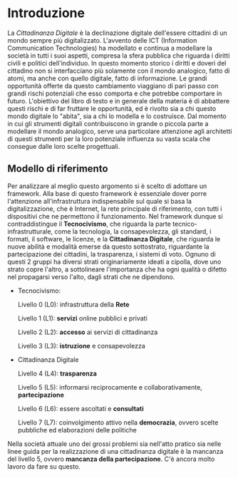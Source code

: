 # Introduzione

La *Cittadinanza Digitale* è la declinazione digitale dell'essere cittadini di un mondo sempre più digitalizzato. L'avvento delle ICT (Information Communication Technologies) ha modellato e continua a modellare la società in tutti i suoi aspetti, compresa la sfera pubblica che riguarda i diritti civili e politici dell'individuo. In questo momento storico i diritti e doveri del cittadino non si interfacciano più solamente con il mondo analogico, fatto di atomi, ma anche con quello digitale, fatto di informazione. Le grandi opportunità offerte da questo cambiamento viaggiano di pari passo con grandi rischi potenziali che esso comporta e che potrebbe comportare in futuro. L'obiettivo del libro di testo e in generale della materia è di abbattere questi rischi e di far fruttare le opportunità, ed è rivolto sia a chi questo mondo digitale lo "abita", sia a chi lo modella e lo costruisce. Dal momento in cui gli strumenti digitali contribuiscono in grande o piccola parte a modellare il mondo analogico, serve una particolare attenzione agli architetti di questi strumenti per la loro potenziale influenza su vasta scala che consegue dalle loro scelte progettuali.

## Modello di riferimento

Per analizzare al meglio questo argomento si è scelto di adottare un framework. Alla base di questo framework è essenziale dover porre l'attenzione all'infrastruttura indispensabile sul quale si basa la digitalizzazione, che è Internet, la rete principale di riferimento, con tutti i dispositivi che ne permettono il funzionamento. Nel framework dunque si contraddistingue il **Tecnocivismo**, che riguarda la parte tecnico-infrastrutturale, come la tecnologia, la consapevolezza, gli standard, i formati, il software, le licenze, e la **Cittadinanza Digitale**, che riguarda le nuove abilità e modalità emerse da questo sottostrato, riguardante la partecipazione dei cittadini, la trasparenza, i sistemi di voto. Ognuno di questi 2 gruppi ha diversi strati originariamente ideati a cipolla, dove uno strato copre l'altro, a sottolineare l'importanza che ha ogni qualità o difetto nel propagarsi verso l'alto, dagli strati che ne dipendono. 

- Tecnocivismo:
  
  Livello 0 (L0): infrastruttura della **Rete**
  
  Livello 1 (L1): **servizi** online pubblici e privati
  
  Livello 2 (L2): **accesso** ai servizi di cittadinanza
  
  Livello 3 (L3): **istruzione** e consapevolezza

- Cittadinanza Digitale
  
  Livello 4 (L4): **trasparenza**
  
  Livello 5 (L5): informarsi reciprocamente e collaborativamente, **partecipazione**
  
  Livello 6 (L6): essere ascoltati e **consultati**
  
  Livello 7 (L7): coinvolgimento attivo nella **democrazia**, ovvero scelte pubbliche ed elaborazioni delle politiche

Nella società attuale uno dei grossi problemi sia nell'atto pratico sia nelle linee guida per la realizzazione di una cittadinanza digitale è la mancanza del livello 5, ovvero **mancanza della partecipazione**. C'è ancora molto lavoro da fare su questo.
